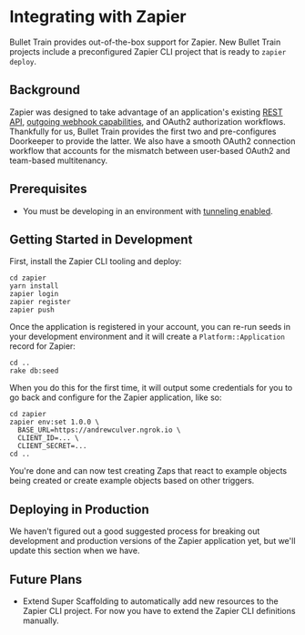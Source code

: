 # Integrating with Zapier
Bullet Train provides out-of-the-box support for Zapier. New Bullet Train projects include a preconfigured Zapier CLI project that is ready to `zapier deploy`.

## Background
Zapier was designed to take advantage of an application's existing [REST API](/docs/api.md), [outgoing webhook capabilities](/docs/webhooks/outgoing.md), and OAuth2 authorization workflows. Thankfully for us, Bullet Train provides the first two and pre-configures Doorkeeper to provide the latter. We also have a smooth OAuth2 connection workflow that accounts for the mismatch between user-based OAuth2 and team-based multitenancy.

## Prerequisites
 - You must be developing in an environment with [tunneling enabled](/docs/tunneling.md).

## Getting Started in Development
First, install the Zapier CLI tooling and deploy:

```
cd zapier
yarn install
zapier login
zapier register
zapier push
```

Once the application is registered in your account, you can re-run seeds in your development environment and it will create a `Platform::Application` record for Zapier:

```
cd ..
rake db:seed
```

When you do this for the first time, it will output some credentials for you to go back and configure for the Zapier application, like so:

```
cd zapier
zapier env:set 1.0.0 \
  BASE_URL=https://andrewculver.ngrok.io \
  CLIENT_ID=... \
  CLIENT_SECRET=...
cd ..
```

You're done and can now test creating Zaps that react to example objects being created or create example objects based on other triggers.

## Deploying in Production
We haven't figured out a good suggested process for breaking out development and production versions of the Zapier application yet, but we'll update this section when we have.

## Future Plans
 - Extend Super Scaffolding to automatically add new resources to the Zapier CLI project. For now you have to extend the Zapier CLI definitions manually.

